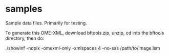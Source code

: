 samples
=======

Sample data files. Primarily for testing.


To generate this OME-XML, download bftools.zip, unzip, cd into the bftools directory,
then do:

./showinf -nopix -omexml-only -xmlspaces 4 -no-sas /path/to/image.lsm
